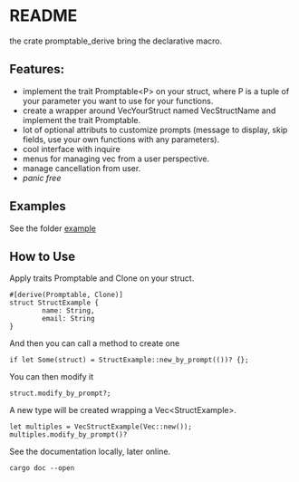 # README

the crate promptable_derive bring the declarative macro.

## Features:

- implement the trait Promptable\<P\> on your struct, where P is a tuple of your parameter you want to use for your functions.
- create a wrapper around VecYourStruct named VecStructName and implement the trait Promptable.
- lot of optional attributs to customize prompts (message to display, skip fields, use your own functions with any parameters).
- cool interface with inquire
- menus for managing vec from a user perspective.
- manage cancellation from user.
- *panic free*

## Examples

See the folder [example](../promptable/examples)

## How to Use

Apply traits Promptable and Clone on your struct.

```rust,ignore
#[derive(Promptable, Clone)]
struct StructExample {
        name: String,
        email: String
}

```
And then you can call a method to create one
```rust,ignore
if let Some(struct) = StructExample::new_by_prompt(())? {};
```
You can then modify it
```rust,ignore
struct.modify_by_prompt?;
```
A new type will be created wrapping a Vec\<StructExample\>.
```rust,ignore
let multiples = VecStructExample(Vec::new());
multiples.modify_by_prompt()?
```

See the documentation locally, later online.
 
```bash, ignore
cargo doc --open
```
